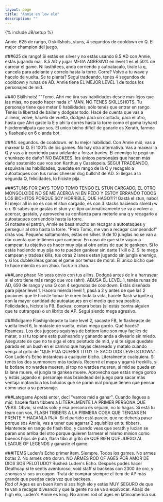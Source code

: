 ```yaml
---
layout: page
title: "Annie en low elo"
description: ""
---
```

{% include JB/setup %}

Annie. 625 de rango, 0 skillshots, stuns, 4 segundos de cooldown en Q. El mejor champion del juego.  

###625 de rango!
Si estás en silver y no estás usando 8.5 AD con Annie, estás jugando mal. 8.5 AD y jugar MEGA AGRESIVO en level 1 es el 50% de carrear el game. Ni lasthitees, anda corriendo y autoatacalo, tirale la q, cancela para adelante y correlo hasta la torre. Corre? Volvé a tu wave y hacelo de vuelta. Se te planta? Seguí tradeando, tenés 4 segundos de cooldown y runas de AD. Annie tiene EL MEJOR LEVEL 1 de todos los personajes de mid.  

###0 Skillshots!
""Tomo, Ahri me tira sus habilidades desde mas lejos que las mias, no puedo hacer nada ):" MAN, NO TENES SKILLSHOTS. Tu personaje tiene que meter 0 habilidades, sólo tenés que entrar en rango. Tenés la libertad de bailar y dodgear todo. Hacé de cuenta que vas a allinear, volvé, hacelo de vuelta, dodgeá para un costado, para el otro, hasta que Ahri gaste la E y ahi la corrés hasta la torre como el goma tryhard hijoderemilputa que sos. El unico bicho dificil de ganarle es Xerath, farmea y flasheale en 6 o anda bot.

###4. segundos. de cooldown. en tu mejor habilidad.
Con Annie mid, vas a maxear la Q. El 100% de los games. No hay otra alternativa. Vas a maxear la Q y vas a ir corriendo para adelante a forzar trades. El enemigo te pegó un chunkazo de daño? NO BACKEES, los únicos personajes que hacen más daño sostenido que vos son Karthus y Cassiopeia. SEGUI TRADEANDO, esquivale las habilidades, quedate en rango de la Q y recagalo a autoataques con tus runas cheeser dog bullshit de AD. Si llegas a la segunda Q, felicidades, lo hiciste pija.  


###STUNS FOR DAYS
TOMO TOMO TENGO EL STUN CARGADO, EL OTRO MONGOLOIDE NO SE ME ACERCA NI EN PEDO Y ESTOY ERRANDO TODOS LOS BICHITOS PORQUE SOY HORRIBLE, QUE HAGO?!?! Gastá el stun, nabo! El mejor all in no es con el stun cargado, es con 3 stacks haciendo shield+w o r. Si sabés que gastás el stun y el tipo automáticamente se va a volver a acercar, gastalo, y aprovecha su confianza para meterle una q y recagarlo a autoataques corriendolo hasta la torre.  
Si notaste el patrón, Annie se basa mucho en recagar a autoataques y perseguir al otro hasta la torre. "Pero Tomo, me van a recagar campeando!" dirás vos. Pequeño saltamontes, estás en silver. 9 de 10 junglas no se van a dar cuenta que te tienen que campear. En caso de que sí te vayan a campear, tu objetivo es hacer muy pija al otro antes de que te gankeen. Si lo estás haciendo muy pija no te pueden gankear sin darte 1 kill o 2. Si te mega campean y tradeas kills, tus otras 2 lanes estan jugando sin jungla enemigo, y si los doblekilleas ganas el game por temas de moral. El único bicho que te hace mierda es xin zhao. fuck xin zhao.  

###Lane phase
No seas obvio con tus allins. Dodgeá antes de ir a harrasear si el otro tiene más rango que vos (ahri). ABUSA EL LEVEL 1, tenés runas de AD, 650 de rango y una Q con 4 segundos de cooldown. Estás diseñado para pijear level 1. Hacelo mierda level 1, pasá a 2 y antes de que las 2 pociones que le hiciste tomar le curen toda la vida, hacele flash w ignite q con la mayor cantidad de autoataques en el medio que sea posible. Felicidades, hiciste la FB. Backea, compra botas (si estás contra alguien que te outrangea) o un librito de AP. Seguí siendo mega agresivo.  


###Midgame
Flashigniteaste tu lane level 2, sacaste FB, le flasheaste de vuelta level 6, lo mataste de vuelta, estas mega gordo. Qué hacés? Roameas. Los dos jugosos squishys de bottom lane son muy faciles de matar, o si tu toplane esta pusheando y ganando anda a divearlo sin miedo. Asegurate de que no te siga el otro pelotudo de mid, y si te sigue quedate parado en un bush en el camino que hayas cleareado y matalo cuando venga al grito de "QUE PIJA QUERES TITO? TE SACO DOS LEVELS DOWN".
Con Luden's Echo instanteas a cualquier bicho. Literalmente cualquiera. Si tenés los dos summoners más todavía. Recorré el mapa y agarrá freekills, si la botlane no wardea mueren, si top no wardea mueren, si mid se queda en la lane muere, el jungla te gankea muere. Aprovecha que estás mega gordo y estás jugando el personaje mas braindead del juego para sacar más ventaja matando a los boludos que se paran mal porque tienen que pensar cómo usar a su personaje.  

###Lategame
Apretá enter, decí "vamos mid a ganar". Cuando llegues a mid, hacele flash tibbers a LITERALMENTE LA PRIMER PERSONA QUE VEAS. Obvio, si estás solo y esa persona es sejuani, no lo hagas. Si está tu team con vos, FLASH TIBBERS A LA PRIMERA COSA QUE TENGAS EN FRENTE Y HAGANLA PIJA. Si el partido está parejo, que no debería pasar porque sos Annie, vas a tener que agarrar 2 squishies en tu tibbers. Mantenete en rango de flash tibo, y cuando veas que xerath y lucian se paran uno arriba del otro porque quieren farmear el mismo minion como buenos hijos de puta, flash tibo al grito de QUE BIEN QUE JUEGO AL LEAGUE OF LEGENDS y ganaste el game.  


###ITEMS
Luden's Echo primer item. Siempre. Todos los games. No armes botas 2. No armes otro doran. NO ARMES ROD OF AGES POR AMOR DE DIOS SOS PELOTUDO? Rusheá Luden's Echo. Después podés hacer Deathcap si te sentís aventuroso, void staff si backeas con 2300 de oro, y zhonyas si sos un cagon. Tratá de comprar siempre el item de AP más grande que puedas cada vez que backees.  
Rod of Ages es un buen item si sos high elo y estás MUY SEGURO de que te van a recagar diveando y que la gente no se va a equivocar. Abajo de high elo, Luden's Annie es king. No armes rod of ages en latinoamerica sur.  